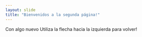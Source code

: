 ```yaml
---
layout: slide
title: "Bienvenidos a la segunda página!"
---
```

Con algo nuevo
Utiliza la flecha hacia la izquierda para volver!
